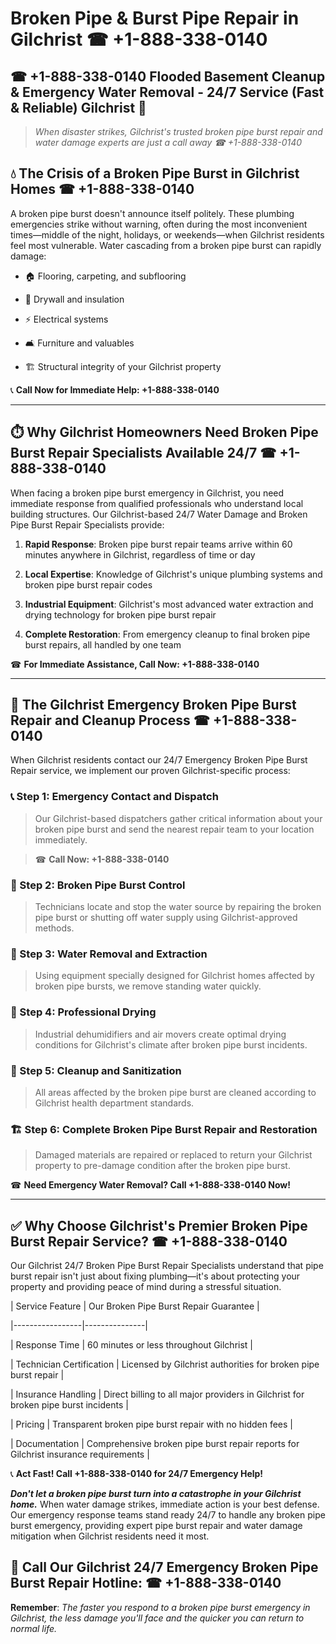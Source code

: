 # Broken Pipe & Burst Pipe Repair in Gilchrist ☎ +1-888-338-0140  
## ☎ +1-888-338-0140 Flooded Basement Cleanup & Emergency Water Removal - 24/7 Service (Fast & Reliable) Gilchrist 🚨  

> *When disaster strikes, Gilchrist's trusted broken pipe burst repair and water damage experts are just a call away ☎ +1-888-338-0140*  

## 💧 The Crisis of a Broken Pipe Burst in Gilchrist Homes ☎ +1-888-338-0140  

A broken pipe burst doesn't announce itself politely. These plumbing emergencies strike without warning, often during the most inconvenient times—middle of the night, holidays, or weekends—when Gilchrist residents feel most vulnerable. Water cascading from a broken pipe burst can rapidly damage:  

* 🏠 Flooring, carpeting, and subflooring  
* 🧱 Drywall and insulation  
* ⚡ Electrical systems  
* 🛋️ Furniture and valuables  
* 🏗️ Structural integrity of your Gilchrist property  

📞 **Call Now for Immediate Help: +1-888-338-0140**  

---  

## ⏱️ Why Gilchrist Homeowners Need Broken Pipe Burst Repair Specialists Available 24/7 ☎ +1-888-338-0140  

When facing a broken pipe burst emergency in Gilchrist, you need immediate response from qualified professionals who understand local building structures. Our Gilchrist-based 24/7 Water Damage and Broken Pipe Burst Repair Specialists provide:  

1. **Rapid Response**: Broken pipe burst repair teams arrive within 60 minutes anywhere in Gilchrist, regardless of time or day  
2. **Local Expertise**: Knowledge of Gilchrist's unique plumbing systems and broken pipe burst repair codes  
3. **Industrial Equipment**: Gilchrist's most advanced water extraction and drying technology for broken pipe burst repair  
4. **Complete Restoration**: From emergency cleanup to final broken pipe burst repairs, all handled by one team  

☎ **For Immediate Assistance, Call Now: +1-888-338-0140**  

---  

## 🔧 The Gilchrist Emergency Broken Pipe Burst Repair and Cleanup Process ☎ +1-888-338-0140  

When Gilchrist residents contact our 24/7 Emergency Broken Pipe Burst Repair service, we implement our proven Gilchrist-specific process:  

### 📞 Step 1: Emergency Contact and Dispatch  
> Our Gilchrist-based dispatchers gather critical information about your broken pipe burst and send the nearest repair team to your location immediately.  
> ☎ **Call Now: +1-888-338-0140**  

### 🚿 Step 2: Broken Pipe Burst Control  
> Technicians locate and stop the water source by repairing the broken pipe burst or shutting off water supply using Gilchrist-approved methods.  

### 🌊 Step 3: Water Removal and Extraction  
> Using equipment specially designed for Gilchrist homes affected by broken pipe bursts, we remove standing water quickly.  

### 💨 Step 4: Professional Drying  
> Industrial dehumidifiers and air movers create optimal drying conditions for Gilchrist's climate after broken pipe burst incidents.  

### 🧼 Step 5: Cleanup and Sanitization  
> All areas affected by the broken pipe burst are cleaned according to Gilchrist health department standards.  

### 🏗️ Step 6: Complete Broken Pipe Burst Repair and Restoration  
> Damaged materials are repaired or replaced to return your Gilchrist property to pre-damage condition after the broken pipe burst.  

☎ **Need Emergency Water Removal? Call +1-888-338-0140 Now!**  

---  

## ✅ Why Choose Gilchrist's Premier Broken Pipe Burst Repair Service? ☎ +1-888-338-0140  

Our Gilchrist 24/7 Broken Pipe Burst Repair Specialists understand that pipe burst repair isn't just about fixing plumbing—it's about protecting your property and providing peace of mind during a stressful situation.  

| Service Feature | Our Broken Pipe Burst Repair Guarantee |  
|-----------------|---------------|  
| Response Time | 60 minutes or less throughout Gilchrist |  
| Technician Certification | Licensed by Gilchrist authorities for broken pipe burst repair |  
| Insurance Handling | Direct billing to all major providers in Gilchrist for broken pipe burst incidents |  
| Pricing | Transparent broken pipe burst repair with no hidden fees |  
| Documentation | Comprehensive broken pipe burst repair reports for Gilchrist insurance requirements |  

📞 **Act Fast! Call +1-888-338-0140 for 24/7 Emergency Help!**  

***Don't let a broken pipe burst turn into a catastrophe in your Gilchrist home.*** When water damage strikes, immediate action is your best defense. Our emergency response teams stand ready 24/7 to handle any broken pipe burst emergency, providing expert pipe burst repair and water damage mitigation when Gilchrist residents need it most.  

## 📱 Call Our Gilchrist 24/7 Emergency Broken Pipe Burst Repair Hotline: ☎ +1-888-338-0140  

**Remember**: *The faster you respond to a broken pipe burst emergency in Gilchrist, the less damage you'll face and the quicker you can return to normal life.*